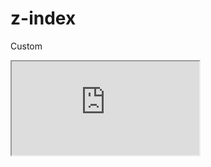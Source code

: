 ---
---

# z-index

Custom

<div class="iframe_code"><iframe src="https://lstyle.larico.net/dist/z-index.css" allowfullscreen></iframe></div>
